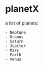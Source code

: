 # planetX

a list of planets:

    - Neptune
    - Uranus
    - Saturn
    - Jupiter
    - Mars
    - Earth
    - Venus


